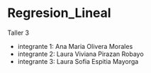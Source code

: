 # Regresion_Lineal
Taller 3
- integrante 1: Ana Maria Olivera Morales
- integrante 2: Laura Viviana Pirazan Robayo 
- integrante 3: Laura Sofia Espitia Mayorga 
